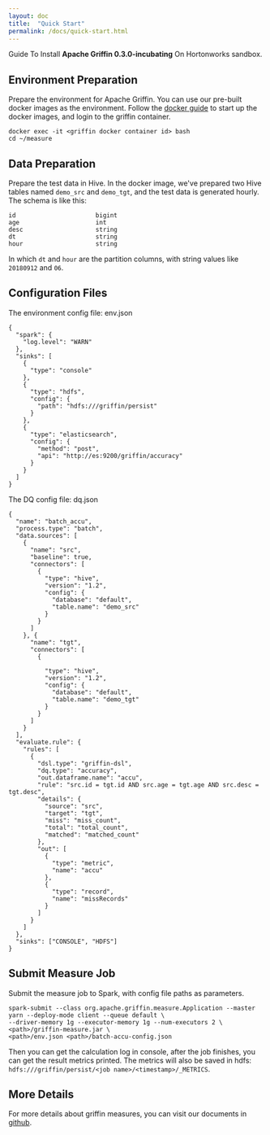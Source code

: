 ```yaml
---
layout: doc
title:  "Quick Start" 
permalink: /docs/quick-start.html
---
```


Guide To Install **Apache Griffin 0.3.0-incubating** On Hortonworks sandbox. 

## Environment Preparation
Prepare the environment for Apache Griffin. 
You can use our pre-built docker images as the environment.
Follow the [docker guide](https://github.com/apache/incubator-griffin/blob/master/griffin-doc/docker/griffin-docker-guide.md#environment-preparation) to start up the docker images, and login to the griffin container.
```
docker exec -it <griffin docker container id> bash
cd ~/measure
```

## Data Preparation
Prepare the test data in Hive.
In the docker image, we've prepared two Hive tables named `demo_src` and `demo_tgt`, and the test data is generated hourly.
The schema is like this:
```
id                      bigint                                      
age                     int                                         
desc                    string                                      
dt                      string                                      
hour                    string 
```
In which `dt` and `hour` are the partition columns, with string values like `20180912` and `06`.

## Configuration Files
The environment config file: env.json
```
{
  "spark": {
    "log.level": "WARN"
  },
  "sinks": [
    {
      "type": "console"
    },
    {
      "type": "hdfs",
      "config": {
        "path": "hdfs:///griffin/persist"
      }
    },
    {
      "type": "elasticsearch",
      "config": {
        "method": "post",
        "api": "http://es:9200/griffin/accuracy"
      }
    }
  ]
}
```
The DQ config file: dq.json
```
{
  "name": "batch_accu",
  "process.type": "batch",
  "data.sources": [
    {
      "name": "src",
      "baseline": true,
      "connectors": [
        {
          "type": "hive",
          "version": "1.2",
          "config": {
            "database": "default",
            "table.name": "demo_src"
          }
        }
      ]
    }, {
      "name": "tgt",
      "connectors": [
        {

          "type": "hive",
          "version": "1.2",
          "config": {
            "database": "default",
            "table.name": "demo_tgt"
          }
        }
      ]
    }
  ],
  "evaluate.rule": {
    "rules": [
      {
        "dsl.type": "griffin-dsl",
        "dq.type": "accuracy",
        "out.dataframe.name": "accu",
        "rule": "src.id = tgt.id AND src.age = tgt.age AND src.desc = tgt.desc",
        "details": {
          "source": "src",
          "target": "tgt",
          "miss": "miss_count",
          "total": "total_count",
          "matched": "matched_count"
        },
        "out": [
          {
            "type": "metric",
            "name": "accu"
          },
          {
            "type": "record",
            "name": "missRecords"
          }
        ]
      }
    ]
  },
  "sinks": ["CONSOLE", "HDFS"]
}
```

## Submit Measure Job
Submit the measure job to Spark, with config file paths as parameters.
```
spark-submit --class org.apache.griffin.measure.Application --master yarn --deploy-mode client --queue default \
--driver-memory 1g --executor-memory 1g --num-executors 2 \
<path>/griffin-measure.jar \
<path>/env.json <path>/batch-accu-config.json
```
Then you can get the calculation log in console, after the job finishes, you can get the result metrics printed. The metrics will also be saved in hdfs: `hdfs:///griffin/persist/<job name>/<timestamp>/_METRICS`.

## More Details
For more details about griffin measures, you can visit our documents in [github](https://github.com/apache/incubator-griffin/tree/master/griffin-doc).